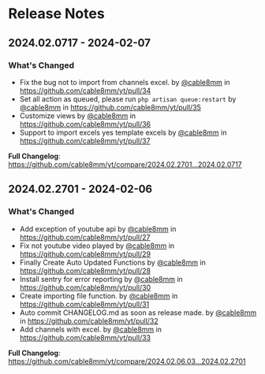 # Release Notes

## 2024.02.0717 - 2024-02-07

### What's Changed

* Fix the bug not to import from channels excel. by [@cable8mm](https://github.com/cable8mm) in https://github.com/cable8mm/yt/pull/34
* Set all action as queued, please run `php artisan queue:restart` by [@cable8mm](https://github.com/cable8mm) in https://github.com/cable8mm/yt/pull/35
* Customize views by [@cable8mm](https://github.com/cable8mm) in https://github.com/cable8mm/yt/pull/36
* Support to import excels yes template excels by [@cable8mm](https://github.com/cable8mm) in https://github.com/cable8mm/yt/pull/37

**Full Changelog**: https://github.com/cable8mm/yt/compare/2024.02.2701...2024.02.0717

## 2024.02.2701 - 2024-02-06

### What's Changed

* Add exception of youtube api by [@cable8mm](https://github.com/cable8mm) in https://github.com/cable8mm/yt/pull/27
* Fix not youtube video played by [@cable8mm](https://github.com/cable8mm) in https://github.com/cable8mm/yt/pull/29
* Finally Create Auto Updated Functions by [@cable8mm](https://github.com/cable8mm) in https://github.com/cable8mm/yt/pull/28
* Install sentry for error reporting by [@cable8mm](https://github.com/cable8mm) in https://github.com/cable8mm/yt/pull/30
* Create importing file function. by [@cable8mm](https://github.com/cable8mm) in https://github.com/cable8mm/yt/pull/31
* Auto commit CHANGELOG.md as soon as release made. by [@cable8mm](https://github.com/cable8mm) in https://github.com/cable8mm/yt/pull/32
* Add channels with excel. by [@cable8mm](https://github.com/cable8mm) in https://github.com/cable8mm/yt/pull/33

**Full Changelog**: https://github.com/cable8mm/yt/compare/2024.02.06.03...2024.02.2701
